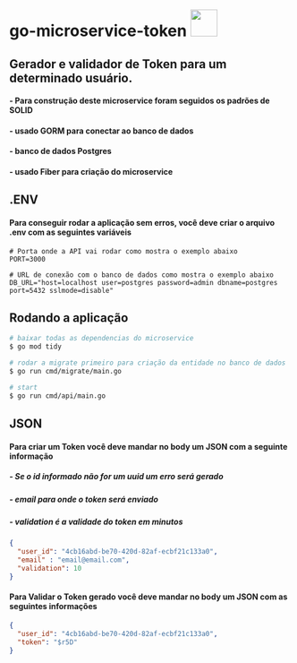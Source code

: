 # go-microservice-token <img src="https://cdn.jsdelivr.net/gh/devicons/devicon/icons/go/go-original.svg" height="48px" />

## Gerador e validador de Token para um determinado usuário.

#### - Para construção deste microservice foram seguidos os padrões de SOLID
#### - usado GORM para conectar ao banco de dados
#### - banco de dados Postgres
#### - usado Fiber para criação do microservice


## .ENV

#### Para conseguir rodar a aplicação sem erros, você deve criar o arquivo .env com as seguintes variáveis

```
# Porta onde a API vai rodar como mostra o exemplo abaixo
PORT=3000

# URL de conexão com o banco de dados como mostra o exemplo abaixo
DB_URL="host=localhost user=postgres password=admin dbname=postgres port=5432 sslmode=disable"
```


## Rodando a aplicação

```bash
# baixar todas as dependencias do microservice
$ go mod tidy

# rodar a migrate primeiro para criação da entidade no banco de dados
$ go run cmd/migrate/main.go

# start
$ go run cmd/api/main.go
```

## JSON

#### Para criar um Token você deve mandar no body um JSON com a seguinte informação
##### - Se o id informado não for um uuid um erro será gerado
##### - email para onde o token será enviado
##### - validation é a validade do token em minutos

```JSON
{
  "user_id": "4cb16abd-be70-420d-82af-ecbf21c133a0",
  "email" : "email@email.com",
  "validation": 10
}
```

#### Para Validar o Token gerado você deve mandar no body um JSON com as seguintes informações
```JSON
{
  "user_id": "4cb16abd-be70-420d-82af-ecbf21c133a0",
  "token": "$r5D"
}
```
